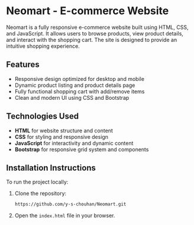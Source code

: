 # Neomart - E-commerce Website

Neomart is a fully responsive e-commerce website built using HTML, CSS, and JavaScript. It allows users to browse products, view product details, and interact with the shopping cart. The site is designed to provide an intuitive shopping experience.

## Features
- Responsive design optimized for desktop and mobile
- Dynamic product listing and product details page
- Fully functional shopping cart with add/remove items
- Clean and modern UI using CSS and Bootstrap

## Technologies Used
- **HTML** for website structure and content
- **CSS** for styling and responsive design
- **JavaScript** for interactivity and dynamic content
- **Bootstrap** for responsive grid system and components

## Installation Instructions
To run the project locally:
1. Clone the repository:
   ```bash
   https://github.com/y-s-chouhan/Neomart.git
   ```
2. Open the `index.html` file in your browser.


 
 
